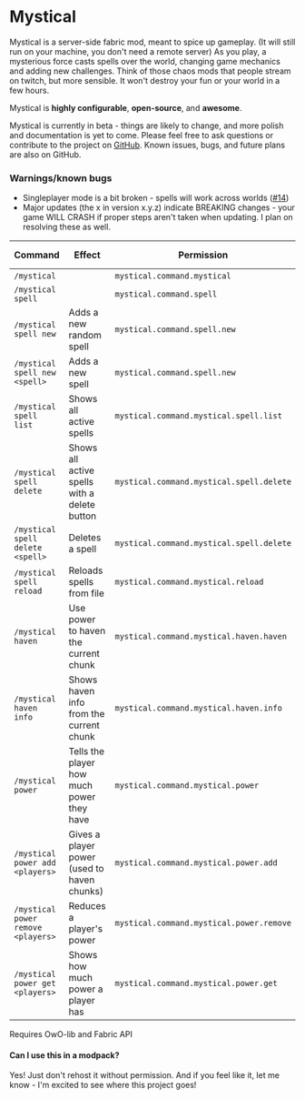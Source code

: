 # Mystical
Mystical is a server-side fabric mod, meant to spice up gameplay. (It will still run on your machine, you don't need a remote server)
As you play, a mysterious force casts spells over the world, changing game mechanics and adding new challenges. Think of those chaos mods that people stream on twitch, but more sensible. It won't destroy your fun or your world in a few hours.

Mystical is **highly configurable**, **open-source**, and **awesome**.

Mystical is currently in beta - things are likely to change, and more polish and documentation is yet to come. Please feel free to ask questions or contribute to the project on [GitHub](https://github.com/skycatminepokie/mystical). Known issues, bugs, and future plans are also on GitHub.

### Warnings/known bugs
- Singleplayer mode is a bit broken - spells will work across worlds ([#14](https://github.com/skycatminepokie/mystical/issues/14))
- Major updates (the x in version x.y.z) indicate BREAKING changes - your game WILL CRASH if proper steps aren't taken when updating. I plan on resolving these as well.

| Command                            | Effect                                       | Permission                               | Default requirement |
|------------------------------------|----------------------------------------------|------------------------------------------|---------------------|
| `/mystical`                        |                                              | `mystical.command.mystical`              | None                |
| `/mystical spell`                  |                                              | `mystical.command.spell`                 | None                |
| `/mystical spell new`              | Adds a new random spell                      | `mystical.command.spell.new`             | Op Level 4          |
| `/mystical spell new <spell>`      | Adds a new spell                             | `mystical.command.spell.new`             | Op Level 4          |
| `/mystical spell list`             | Shows all active spells                      | `mystical.command.mystical.spell.list`   | None                |
| `/mystical spell delete`           | Shows all active spells with a delete button | `mystical.command.mystical.spell.delete` | Op Level 4          |
| `/mystical spell delete <spell>`   | Deletes a spell                              | `mystical.command.mystical.spell.delete` | Op Level 4          |
| `/mystical spell reload`           | Reloads spells from file                     | `mystical.command.mystical.reload`       | Op Level 4          |
| `/mystical haven`                  | Use power to haven the current chunk         | `mystical.command.mystical.haven.haven`  | None                |
| `/mystical haven info`             | Shows haven info from the current chunk      | `mystical.command.mystical.haven.info`   | None                |
| `/mystical power`                  | Tells the player how much power they have    | `mystical.command.mystical.power`        | None                |
| `/mystical power add <players>`    | Gives a player power (used to haven chunks)  | `mystical.command.mystical.power.add`    | Op Level 4          |
| `/mystical power remove <players>` | Reduces a player's power                     | `mystical.command.mystical.power.remove` | Op Level 4          |
| `/mystical power get <players>`    | Shows how much power a player has            | `mystical.command.mystical.power.get`    | Op Level 3          |


Requires OwO-lib and Fabric API

#### Can I use this in a modpack?
Yes! Just don't rehost it without permission. And if you feel like it, let me know - I'm excited to see where this project goes!